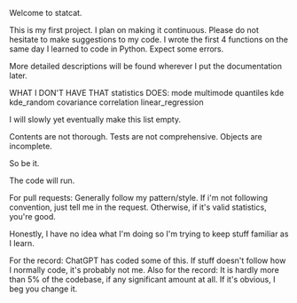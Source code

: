Welcome to statcat.

This is my first project. I plan on making it continuous. Please do not hesitate to make suggestions to my code.
I wrote the first 4 functions on the same day I learned to code in Python. Expect some errors.

More detailed descriptions will be found wherever I put the documentation later.

WHAT I DON'T HAVE THAT statistics DOES:
    mode
    multimode
    quantiles
    kde
    kde_random
    covariance
    correlation
    linear_regression

I will slowly
yet eventually
make this list empty.

Contents are not thorough.
Tests are not comprehensive.
Objects are incomplete.

So be it.

The code will run.

For pull requests:
    Generally follow my pattern/style.
    If i'm not following convention, just tell me in the request.
    Otherwise, if it's valid statistics, you're good.

Honestly, I have no idea what I'm doing so I'm trying to keep stuff familiar as I learn.

For the record: ChatGPT has coded some of this. If stuff doesn't follow how I normally code, it's probably not me.
Also for the record: It is hardly more than 5% of the codebase, if any significant amount at all. If it's obvious, I beg you change it.
